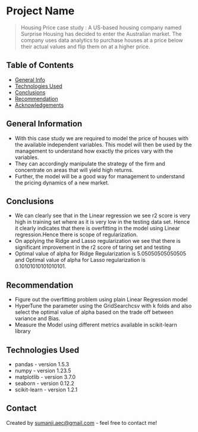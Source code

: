 # Project Name
> Housing Price case study :
    A US-based housing company named Surprise Housing has decided to enter the Australian market. The company uses data analytics to purchase houses at a price below their actual values and flip them on at a higher price.



 


## Table of Contents
* [General Info](#general-information)
* [Technologies Used](#technologies-used)
* [Conclusions](#conclusions)
* [Recommendation](#Recommendation)
* [Acknowledgements](#acknowledgements)


## General Information
- With this case study we  are required to model the price of houses with the available independent variables. This model will then be used by the management to understand how exactly the prices vary with the variables. 
- They can accordingly manipulate the strategy of the firm and concentrate on areas that will yield high returns.
-  Further, the model will be a good way for management to understand the pricing dynamics of a new market.

<!-- You don't have to answer all the questions - just the ones relevant to your project. -->

## Conclusions
- We can clearly see that in the Linear regression we see r2 score is very high in training set where as it is very low in the testing data set.
Hence it clearly indicates that there is overfitting in the model using Linear regression.Hence there is scope of regularization.
- On applying the Ridge and Lasso regularization we see that there is significant improvement in the r2 score of taring set and testing 
- Optimal value of alpha for Ridge Regularization is 5.05050505050505 and Optimal value of alpha for Lasso regularization  is 0.10101010101010101.




## Recommendation

- Figure out the overfitting problem using plain Linear Regression model
- HyperTune the parameter using the GridSearchcsv  with k folds and also select the optimal value of alpha based on the trade off between 
  variance and Bias.
- Measure the Model using different metrics available in scikit-learn library



## Technologies Used
- pandas - version 1.5.3
- numpy - version 1.23.5
- matplotlib - version 3.7.0
- seaborn - version 0.12.2
- scikit-learn - version 1.2.1




## Contact
Created by sumanji.aec@gmail.com  - feel free to contact me!
